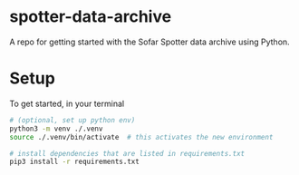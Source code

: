 # spotter-data-archive
A repo for getting started with the Sofar Spotter data archive using Python.

# Setup
To get started, in your terminal
```bash
# (optional, set up python env)
python3 -m venv ./.venv
source ./.venv/bin/activate  # this activates the new environment

# install dependencies that are listed in requirements.txt
pip3 install -r requirements.txt

```